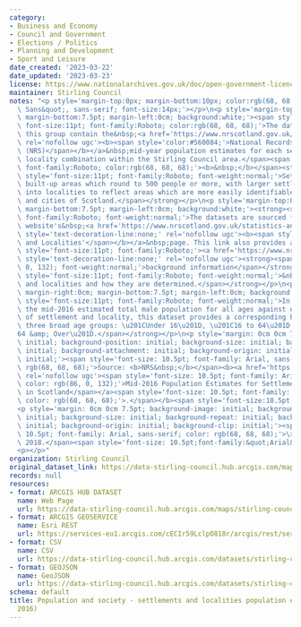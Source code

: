 ```yaml
---
category:
- Business and Economy
- Council and Government
- Elections / Politics
- Planning and Development
- Sport and Leisure
date_created: '2023-03-22'
date_updated: '2023-03-23'
license: https://www.nationalarchives.gov.uk/doc/open-government-licence/version/3/
maintainer: Stirling Council
notes: "<p style='margin-top:0px; margin-bottom:10px; color:rgb(68, 68, 68); font-family:&quot;Open\
  \ Sans&quot;, sans-serif; font-size:14px;'></p>\n<p style='margin-top:0cm; margin-right:0cm;\
  \ margin-bottom:7.5pt; margin-left:0cm; background:white;'><span style='font-weight:normal;\
  \ font-size:11pt; font-family:Roboto; color:rgb(68, 68, 68);'>The datasets within\
  \ this group contain the&nbsp;<a href='https://www.nrscotland.gov.uk/' style='text-decoration-line:none;'\
  \ rel='nofollow ugc'><b><span style='color:#560084;'>National Records of Scotland\
  \ (NRS)</span></b></a>&nbsp;mid-year population estimates for each settlement and\
  \ locality combination within the Stirling Council area.</span><span style='font-size:11pt;\
  \ font-family:Roboto; color:rgb(68, 68, 68);'><b>&nbsp;</b></span><strong><span\
  \ style='font-size:11pt; font-family:Roboto; font-weight:normal;'>Settlements are\
  \ built-up areas which round to 500 people or more, with larger settlements divided\
  \ into localities to reflect areas which are more easily identifiable as the towns\
  \ and cities of Scotland.</span></strong></p>\n<p style='margin-top:0cm; margin-right:0cm;\
  \ margin-bottom:7.5pt; margin-left:0cm; background:white;'><strong><span style='font-size:11pt;\
  \ font-family:Roboto; font-weight:normal;'>The datasets are sourced from the NRS\
  \ website's&nbsp;<a href='https://www.nrscotland.gov.uk/statistics-and-data/statistics/statistics-by-theme/population/population-estimates/settlements-and-localities'\
  \ style='text-decoration-line:none;' rel='nofollow ugc'><b><span style='color:#560084;'>Settlements\
  \ and Localities'</span></b></a>&nbsp;page. This link also provides access&nbsp;</span></strong><b><span\
  \ style='font-size:11pt; font-family:Roboto;'><a href='https://www.nrscotland.gov.uk/statistics-and-data/statistics/statistics-by-theme/population/population-estimates/special-area-population-estimates/settlements-and-localities/background-information'\
  \ style='text-decoration-line:none;' rel='nofollow ugc'><strong><span style='color:rgb(86,\
  \ 0, 132); font-weight:normal;'>background information</span></strong></a></span></b><strong><span\
  \ style='font-size:11pt; font-family:Roboto; font-weight:normal;'>&nbsp;on settlements\
  \ and localities and how they are determined.</span></strong></p>\n<p style='margin-top:0cm;\
  \ margin-right:0cm; margin-bottom:7.5pt; margin-left:0cm; background:white;'><strong><span\
  \ style='font-size:11pt; font-family:Roboto; font-weight:normal;'>In addition to\
  \ the mid-2016 estimated total male population for all ages against each combination\
  \ of settlement and locality, this dataset provides a corresponding breakdown within\
  \ three broad age groups: \u201CUnder 16\u201D, \u201C16 to 64\u201D and \u201C\
  64 &amp; Over\u201D.</span></strong></p>\n<p style='margin: 0cm 0cm 7.5pt; background-image:\
  \ initial; background-position: initial; background-size: initial; background-repeat:\
  \ initial; background-attachment: initial; background-origin: initial; background-clip:\
  \ initial;'><span style='font-size: 10.5pt; font-family: Arial, sans-serif; color:\
  \ rgb(68, 68, 68);'>Source: <b>NRS&nbsp;</b></span><b><a href='https://www.nrscotland.gov.uk/statistics-and-data/statistics/statistics-by-theme/population/population-estimates/settlements-and-localities/mid-2016-population-estimates-for-settlements-and-localities-in-scotland'\
  \ rel='nofollow ugc'><span style='font-size: 10.5pt; font-family: Arial, sans-serif;\
  \ color: rgb(86, 0, 132);'>Mid-2016 Population Estimates for Settlements and Localities\
  \ in Scotland</span></a><span style='font-size: 10.5pt; font-family: Arial, sans-serif;\
  \ color: rgb(68, 68, 68);'>.</span></b><span style='font-size:10.5pt;font-family:&quot;Arial&quot;,sans-serif;color:#444444'></span></p>\n\
  <p style='margin: 0cm 0cm 7.5pt; background-image: initial; background-position:\
  \ initial; background-size: initial; background-repeat: initial; background-attachment:\
  \ initial; background-origin: initial; background-clip: initial;'><span style='font-size:\
  \ 10.5pt; font-family: Arial, sans-serif; color: rgb(68, 68, 68);'>\xA9 Crown Copyright\
  \ 2018.</span><span style='font-size: 10.5pt;font-family:&quot;Arial&quot;,sans-serif;color:#444444'></span></p>\n\
  <p></p>"
organization: Stirling Council
original_dataset_link: https://data-stirling-council.hub.arcgis.com/maps/stirling-council::population-and-society-settlements-and-localities-population-estimates-male-2016
records: null
resources:
- format: ARCGIS HUB DATASET
  name: Web Page
  url: https://data-stirling-council.hub.arcgis.com/maps/stirling-council::population-and-society-settlements-and-localities-population-estimates-male-2016
- format: ARCGIS GEOSERVICE
  name: Esri REST
  url: https://services-eu1.arcgis.com/cECIr59LclpO818r/arcgis/rest/services/popultation%20and%20society%20-%20settlements%20and%20localities%20population%20estimates%20(male%202016)/FeatureServer/0
- format: CSV
  name: CSV
  url: https://data-stirling-council.hub.arcgis.com/datasets/stirling-council::population-and-society-settlements-and-localities-population-estimates-male-2016.csv?outSR=%7B%22latestWkid%22%3A3857%2C%22wkid%22%3A102100%7D
- format: GEOJSON
  name: GeoJSON
  url: https://data-stirling-council.hub.arcgis.com/datasets/stirling-council::population-and-society-settlements-and-localities-population-estimates-male-2016.geojson?outSR=%7B%22latestWkid%22%3A3857%2C%22wkid%22%3A102100%7D
schema: default
title: Population and society - settlements and localities population estimates (male
  2016)
---
```

